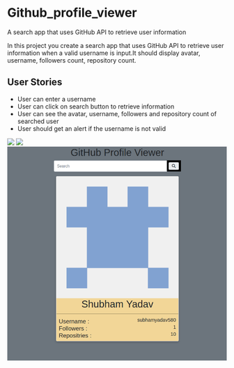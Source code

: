 # Github_profile_viewer
 A search app that uses GitHub API to retrieve user information

In this project you create a search app that uses GitHub API to retrieve user information when a valid username is input.It 
should display avatar, username, followers count, repository count.

## User Stories

-   User can enter a username
-   User can click on search button to retrieve information
-   User can see the avatar, username, followers and repository count of searched user
-   User should get an alert if the username is not valid
<img src="Github Profile.png">
<img src="Github Profile(2).png">
<img src="Github Profile(1).png">
